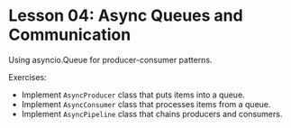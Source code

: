 # Lesson 04: Async Queues and Communication

Using asyncio.Queue for producer-consumer patterns.

Exercises:
- Implement `AsyncProducer` class that puts items into a queue.
- Implement `AsyncConsumer` class that processes items from a queue.
- Implement `AsyncPipeline` class that chains producers and consumers.


